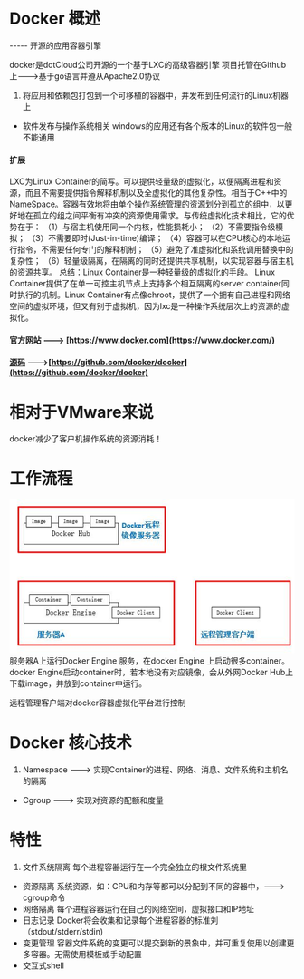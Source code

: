 # Docker 概述
----- 开源的应用容器引擎

docker是dotCloud公司开源的一个基于LXC的高级容器引擎
项目托管在Github上--->基于go语言并遵从Apache2.0协议
1. 将应用和依赖包打包到一个可移植的容器中，并发布到任何流行的Linux机器上
* 软件发布与操作系统相关 windows的应用还有各个版本的Linux的软件包一般不能通用

#### 扩展
LXC为Linux Container的简写。可以提供轻量级的虚拟化，以便隔离进程和资源，而且不需要提供指令解释机制以及全虚拟化的其他复杂性。相当于C++中的NameSpace。容器有效地将由单个操作系统管理的资源划分到孤立的组中，以更好地在孤立的组之间平衡有冲突的资源使用需求。与传统虚拟化技术相比，它的优势在于：
（1）与宿主机使用同一个内核，性能损耗小；
（2）不需要指令级模拟；
（3）不需要即时(Just-in-time)编译；
（4）容器可以在CPU核心的本地运行指令，不需要任何专门的解释机制；
（5）避免了准虚拟化和系统调用替换中的复杂性；
（6）轻量级隔离，在隔离的同时还提供共享机制，以实现容器与宿主机的资源共享。
总结：Linux Container是一种轻量级的虚拟化的手段。
Linux Container提供了在单一可控主机节点上支持多个相互隔离的server container同时执行的机制。Linux Container有点像chroot，提供了一个拥有自己进程和网络空间的虚拟环境，但又有别于虚拟机，因为lxc是一种操作系统层次上的资源的虚拟化。

#### [官方网站](https://www.docker.com/)  ---> [https://www.docker.com](https://www.docker.com/)

#### [源码](https://github.com/docker/docker) --->[https://github.com/docker/docker](https://github.com/docker/docker)

# 相对于VMware来说
docker减少了客户机操作系统的资源消耗！

# 工作流程

![alt](.\docker_engine.jpg)
服务器A上运行Docker Engine 服务，在docker Engine 上启动很多container。
docker Engine启动container时，若本地没有对应镜像，会从外网Docker Hub上下载image，并放到container中运行。

远程管理客户端对docker容器虚拟化平台进行控制


# Docker 核心技术
1. Namespace ---> 实现Container的进程、网络、消息、文件系统和主机名的隔离
* Cgroup ---> 实现对资源的配额和度量

# 特性
1. 文件系统隔离
  每个进程容器运行在一个完全独立的根文件系统里
* 资源隔离
  系统资源，如：CPU和内存等都可以分配到不同的容器中，---> cgroup命令
* 网络隔离
  每个进程容器运行在自己的网络空间，虚拟接口和IP地址
* 日志记录
  Docker将会收集和记录每个进程容器的标准刘（stdout/stderr/stdin)
* 变更管理
  容器文件系统的变更可以提交到新的景象中，并可重复使用以创建更多容器。无需使用模板或手动配置
* 交互式shell
